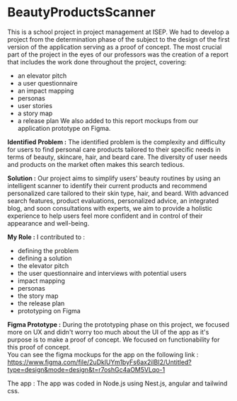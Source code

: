 # BeautyProductsScanner

This is a school project in project management at ISEP. We had to develop a project from the determination phase of the subject to the design of the first version of the application serving as a proof of concept. The most crucial part of the project in the eyes of our professors was the creation of a report that includes the work done throughout the project, covering:
- an elevator pitch
- a user questionnaire
- an impact mapping
- personas
- user stories
- a story map
- a release plan
We also added to this report mockups from our application prototype on Figma.

**Identified Problem :**
The identified problem is the complexity and difficulty for users to find personal care products tailored to their specific needs in terms of beauty, skincare, hair, and beard care. The diversity of user needs and products on the market often makes this search tedious.

**Solution :**
Our project aims to simplify users' beauty routines by using an intelligent scanner to identify their current products and recommend personalized care tailored to their skin type, hair, and beard. With advanced search features, product evaluations, personalized advice, an integrated blog, and soon consultations with experts, we aim to provide a holistic experience to help users feel more confident and in control of their appearance and well-being.

**My Role :**
I contributed to :
- defining the problem
- defining a solution
- the elevator pitch
- the user questionnaire and interviews with potential users
- impact mapping
- personas
- the story map
- the release plan
- prototyping on Figma

**Figma Prototype :**
During the prototyping phase on this project, we focused more on UX and didn't worry too much about the UI of the app as it's purpose is to make a proof of concept. 
We focused on functionability for this proof of concept.  
You can see the figma mockups for the app on the following link :
https://www.figma.com/file/2uDklUYm1byFs6ax2ilBI2/Untitled?type=design&mode=design&t=r7oshGc4aOM5VLqo-1

The app :
The app was coded in Node.js using Nest.js, angular and tailwind css.

